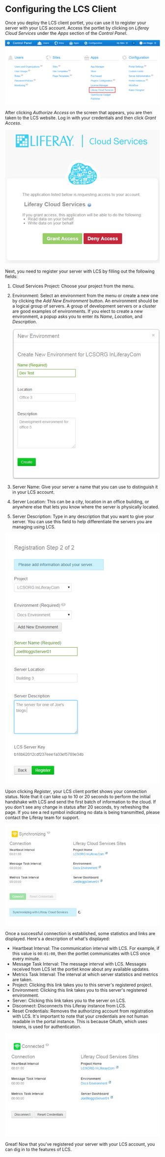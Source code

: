 # Configuring the LCS Client [](id=configuring-the-lcs-client)

Once you deploy the LCS client portlet, you can use it to register your server 
with your LCS account. Access the portlet by clicking on *Liferay Cloud Services* under 
the *Apps* section of the *Control Panel*.

![Figure 6.3: LCS appears in your Control Panel as Liferay Cloud Services, in the Apps section.](../../images/lcs-post-install-01.png)

After clicking *Authorize Access* on the screen that appears, you are then taken 
to the LCS website. Log in with your credentials and then click *Grant Access*.

![Figure 6.4: The LCS client portlet requires access to your LCS account.](../../images/lcs-auth-access.png)

Next, you need to register your server with LCS by filling out the following 
fields:

1. Cloud Services Project: Choose your project from the menu. 

2. Environment: Select an environment from the menu or create a new one by
   clicking the *Add New Environment* button. An environment should be a logical
   group of servers. A group of development servers or a cluster are good examples
   of environments. If you elect to create a new environment, a popup asks you to
   enter its *Name*, *Location*, and *Description*.
   
    ![Figure 6.5: The Add New Environment pop-up.](../../images/lcs-new-environment.png)

3. Server Name: Give your server a name that you can use to distinguish it in 
   your LCS account.

4. Server Location: This can be a city, location in an office building, or 
   anywhere else that lets you know where the server is physically located.

5. Server Description: Type in any description that you want to give your 
   server. You can use this field to help differentiate the servers you are 
   managing using LCS.

![Figure 6.6: The server registration screen.](../../images/lcs-register-server.png)

Upon clicking *Register*, your LCS client portlet shows your connection status. 
Note that it can take up to 10 or 20 seconds to perform the initial handshake 
with LCS and send the first batch of information to the cloud. If you don't see 
any change in status after 20 seconds, try refreshing the page. If you see a 
red symbol indicating no data is being transmitted, please contact the Liferay 
team for support.

![Figure 6.7: The server is connecting to LCS.](../../images/lcs-server-connecting.png)

Once a successful connection is established, some statistics and links are
displayed. Here's a description of what's displayed:

- Heartbeat Interval: The communication interval with LCS. For example, if this 
  value is `00:01:00`, then the portlet communicates with LCS once every minute.
- Message Task Interval: The message interval with LCS. Messages received from 
  LCS let the portlet know about any available updates. 
- Metrics Task Interval: The interval at which server statistics and metrics are 
  taken.
- Project: Clicking this link takes you to this server's registered project.
- Environment: Clicking this link takes you to this server's registered
  environment.
- Server: Clicking this link takes you to the server on LCS.
- Disconnect: Disconnects this Liferay instance from LCS.
- Reset Credentials: Removes the authorizing account from registration with LCS. 
  It's important to note that your credentials are not human readable in the 
  portal instance. This is because OAuth, which uses tokens, is used for 
  authentication.
 
![Figure 6.8: The server is connected to LCS.](../../images/lcs-server-connected.png)

Great! Now that you've registered your server with your LCS account, you can dig 
in to the features of LCS.
